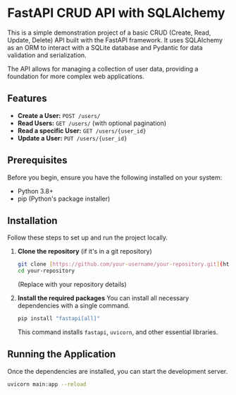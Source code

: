 # FastAPI CRUD API with SQLAlchemy

This is a simple demonstration project of a basic CRUD (Create, Read, Update, Delete) API built with the FastAPI framework. It uses SQLAlchemy as an ORM to interact with a SQLite database and Pydantic for data validation and serialization.

The API allows for managing a collection of user data, providing a foundation for more complex web applications.

## Features

- **Create a User:** `POST /users/`
- **Read Users:** `GET /users/` (with optional pagination)
- **Read a specific User:** `GET /users/{user_id}`
- **Update a User:** `PUT /users/{user_id}`

## Prerequisites

Before you begin, ensure you have the following installed on your system:
- Python 3.8+
- pip (Python's package installer)

## Installation

Follow these steps to set up and run the project locally.

1.  **Clone the repository** (if it's in a git repository)
    ```bash
    git clone [https://github.com/your-username/your-repository.git](https://github.com/your-username/your-repository.git)
    cd your-repository
    ```
    (Replace with your repository details)

2.  **Install the required packages**
    You can install all necessary dependencies with a single command.

    ```bash
    pip install "fastapi[all]"
    ```
    This command installs `fastapi`, `uvicorn`, and other essential libraries.

## Running the Application

Once the dependencies are installed, you can start the development server.

```bash
uvicorn main:app --reload
